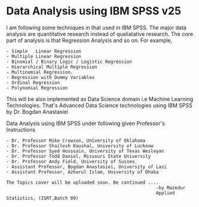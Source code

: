 # Data Analysis using IBM SPSS v25

I am following some techniques in that used in IBM SPSS.
The major data analysis are quantitative research instead of qualiatative research.
The core part of analysis is that Regression Analysis and so on. For example,

    - Simple   Linear Regression
    - Multiple Linear Regression
    - Binomial / Binary Logic / Logistic Regression
    - Hierarchical Multiple Regression
    - Multinomial Regression.
    - Regression with Dummy Variables
    - Ordinal Regression
    - Polynomial Regression

This will be also implemented as Data Science domain i.e Machine Learning Technologies. 
That's Advanced Data Science technologies using IBM SPSS by Dr. Bogdan Anastasiei


Data Analysis using IBM SPSS under following given Professor's Instructions

	- Dr. Professor Mike Crowson, University of Oklahoma
	- Dr. Professor Shailesh Kaushal, University of Lucknow
	- Dr. Professor Syed Hosssain, University of Texas Wesleyan 
	- Dr. Professor Todd Daniel, Missouri State University
	- Dr. Professor Andy Field, University of Sussex.	
	- Assistant Professor, Bogdan Anastasiei, University of Lasi
	- Assistant Professor, Azharul Islam, University of Dhaka	

	The Topics cover will be uploaded soon. Be continued ....
															-by Mazedur
															Applied Statistics, (ISRT,Batch 09)	

